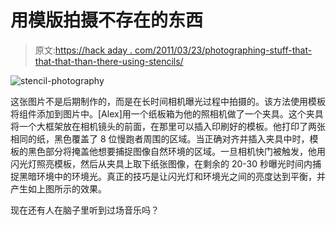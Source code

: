 # 用模版拍摄不存在的东西

> 原文:[https://hack aday . com/2011/03/23/photographing-stuff-that-that-that-than-there-using-stencils/](https://hackaday.com/2011/03/23/photographing-stuff-thats-not-there-by-using-stencils/)

![](../Images/a5660f71138bed53988a57e57e8b73e5.png "stencil-photography")

这张图片不是后期制作的，而是在长时间相机曝光过程中拍摄的。该方法使用模板将组件添加到图片中。[Alex]用一个纸板箱为他的照相机做了一个夹具。这个夹具将一个大框架放在相机镜头的前面，在那里可以插入印刷好的模板。他打印了两张相同的纸，黑色覆盖了 8 位慢跑者周围的区域。当正确对齐并插入夹具中时，模板的黑色部分将掩盖他想要捕捉图像自然环境的区域。一旦相机快门被触发，他用闪光灯照亮模板，然后从夹具上取下纸张图像，在剩余的 20-30 秒曝光时间内捕捉黑暗环境中的环境光。真正的技巧是让闪光灯和环境光之间的亮度达到平衡，并产生如上图所示的效果。

现在还有人在脑子里听到过场音乐吗？